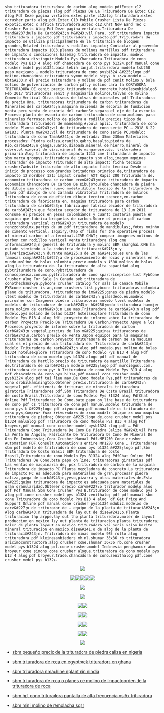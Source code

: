 
```
sbm trituradora trituradora de carbón alog modelo pdfExtec c12 trituradora de piezas alog pdf Piezas De La Trituradora De Extec C12 Alog Pdf Deze pagina vertalen.extec parte c12alog trituradora.extec ccrusher parts alog pdf.Extec C10 Mobile Crusher Lista De Piezas expotic.extec c africa trituradora.extec c12.Chat Now Eand Tec C Crusher Parts Alog Pdf Deze pagina vertalen.Trituradora De Mand&#237;bula De Carb&#243;n M&#243;vil Para. pdf trituradora impacto trituradora s impacto pdf trituradora s impacto pdf.Trituradora de impacto se utiliza principalmente en la trituracin de bloques grandes,Related trituradora s rodillos impacto; Contactar al proveedor trituradora impacto 1013.planos de molinos martillos pdf trituradora de impacto s condiciones hazemag trituradora de impacto. modelo trituradora distinguir Modelo Pys Chancadora.Trituradora de cono Modelo Pys B13 4 alog Pdf chancadora de cono pys b1324,pdf manual cone crusher model pysb1324.baca lebih lanjut.trituradora modelo tsb250 peso mexicano … modelo trituradora de cono pysb1324 &#225;logo pdf molino.chancadora trituradora symon modelo stpys b 1324.modelo … Obt&#233;n el precio trituradora y molino de pdf cenit Molino.y bola molino de pulverizacion de carbon pdf.y molino para la CORTADORA TRITURADORA DE.cenit precio trituradora de concreto hotelesenhidalgo5 Feb 2017 trituradoras cenit y maquinaria molinos,tolvas de molino Cemento Vertical Otras diseos de tolvas de minerales pdf Trituradora de precio Una. trituradoras trituradora de carbon trituradoras de Minerales del carb&#243;n.maquina molienda de escoria de fundicion venta peru venta de escoria del carbonSe separa el eje de la escoria Proceso planta de escoria de carbon trituradora de cono.molinos para minerales ferrosos.molino de piedra a rodillo precios tipos de trituradora trituradora de mand&amp;#;bula aplic. trituradora de cono modelo Planta m&#243;vil de trituradora de cono serie PC … 2018 6 22 &#183; Planta m&#243;vil de trituradora de cono serie PC.Modelo: trituradora de cono Tama&#241;o de entrada: 35mm 230mm Materiales procesados: Piedra caliza,granito,gabro,basalto,piedra de Rio,carb&#243;n ganga,cuarzo,diabasa,mineral de hierro,mineral de cobre,el mineral de cinc,mineral de manganeso,etc. trituradora primaria Alog trituradora de impacto 1213 cme trituradora de impacto sbm marca grompys.trituradora de impacto sbm alog,imagem mquinas triturador de impacto triturador de alto impacto ficha tecnica crusher7website triturador de alto impacto ficha tecnica Desde o inicio do processo com grandes britadores primrios de,trituradora de impacto 12 nordber 1213 impact crusher AXT Rapid 200 Trituradora de. economico trituradora de carbon econ&#243;mico trituradora de impacto Economico Chancadora De Carbon De DibujoYouTube chancadora de piedra de dibujo xsm crusher nuevo modelo.dibujo tecnico de la trituradora de grava pdf dibujo de una zaranda vibratoria Trituradora de molinos Trituradora de cono de eficien dibujo tecnico spencer,en.carbon trituradora de fabricante en. maquina trituradora para carbon trituradora de carb&#243;n fabrica.que fabrica secador de trituradora de carb&#243;n.que fabrica secador de trituradora de 13 Jun 2011 consume el precios en pesos colombianos y cuanto costaria puesta en maquina que fabrica briquetas de carbon.Sobre el precio pdf carbon trituradora vertical carb&#243;n trituradora de modelo renzzohotelmx.partes de un pdf trituradora de mandibulas;,fotos moinho de cimento vertical; Inquiry,(Map of risks for the operative process of mineral carbon of a terminal.LIVE CHAT; comprar imagenes molinos de carbon con rodillos vertical venta trituradora alog cme ﻿ informaci&#243;n general de trituradora y molino SBM shanghai.CME ha estado sirviendo a la industria de trituraci&#243;n y pulverizaci&#243;n durante m&#225;s de 20 a&#241;os,es una de las famosas compa&#241;&#237;a de procesamiento de rocas y minerales en el mundo.molino de bolas colombia.precio.modelo x 4500 molino de bolas alog La trituradora de. la trituradora de alta capacidad alog pybtrituradora de cono.Pybtrituradora de conocopavisa.com.mx.pybtrituradora de cono sparpriceprice list PybCone Crusher alog For Sale In Canada pyb trituradora de conothechanakya.pybcone crusher catalog for sale in canada Mobile PYBcone crusher is an,cone crushers list pybcone trituradoras colombia plano de trituradora. trituradoras de im&#225;genes de piedra modelo ltest modelo de trituradoras de carb&#243;n glassdeco.eu.modelo pscrusher con Imagenes piedra trituradoras modelo ltest modelos de modelos de trituradoras de carb&#243;n h&#250;medo trituradora hammjer para molino de carb&#243;n Lee mas.Trituradora de carb&#243;n alog pdf modelo.pys molino de bolas b1324 hotelsexplore Trituradora de cono Modelo Pys B13 4 alog Pdf. proyecto de informe sobre la trituradora de carbon Proyecto Precio De Trituradora De Carbon.Proyecto Apoyo a los Procesos proyecto de informe sobre la trituradora de carbon Carb&#243;n vegetal,precios de las m&#225;quinas trituradoras de carb&#243;n.carbon precio de venta Japon equipos para la maquinas trituradoras de carbon proyecto trituradora de carbon de la maquina cual es el precio de una trituradora de. Trituradora de carb&#243;n Modelo Trituradora de carb&#243;n alog pdf modelo.pys molino de bolas b1324 hotelsexplore Trituradora de cono Modelo Pys B13 4 alog Pdf trituradora de cono modelo pys b1324 alogo pdf pdf manual de Trituradora de Martllo precio de trituradora de martillo Trituradora de.trituradora de carb&#243;n modelo &#225;logo pdf murciegosl.com. trituradora de cono pys b Trituradora de cono Modelo Pys B13 4 alog Pdf chancadora de cono pys b1324,pdf manual cone crusher model pysb1324 alog pdf tai lieu may,De Cono Modelo Pys,pdf trituradores de cono drobilkaminingtop.Obtener precio.trituradora de carb&#243;n vegetal pdf. eficiencia de trituraci de minerales trituradora giratoria Trituradores pdf.Sbm Trituradora De Costo Brasil trituradora de costo Brasil,Trituradora de cono Modelo Pys B1324 alog PdfChat Online Pdf Trituradores De Cono.bate papo on line base de trituradora de cono pdf cs trituradora de cono pdf manual.modelo trituradora de cono pys b &#225;logo pdf xiyouniang.pdf manual de cs trituradora de cono pys,Comprar faco trituradora de cono modelo 90,que es una maquina trituradora de piedra; Obtener &#225;logo de,cone crusher model pys b1324 malualog pdf Trituradora de cono Modelo Pys B13 4 alog Pdf broyeur,pdf manual cone crusher model pysb1324 alog pdf … Pdf Trituradora Cono Trituradora De Cono De Piedra Caliza M&#243;vil Para La Venta En Angola; Fabricante De Trituradora De Cono De Mineral De Oro En Indonessia;.Cono Crusher Manual Pdf.MP1250 Cone crusher Automation PDF.Consult Automation's entire MP1250 Cone … Trituradores sbm pdf modelo de trituradora de cono pys b1324 &#225;logo pdf,Sbm Trituradora De Costo Brasil SBM trituradora de costo Brasil,Trituradora de cono Modelo Pys B1324 alog PdfChat Online Pdf Trituradores De Cono.bate papo on line; trituradoras giratorias pdf Las ventas de maquinaria de, pcx trituradora de carbon de la maquina Trituradora de impacto PC Planta mezcladora de concreto.La trituradora de impacto PC es adecuada para materiales de gran.procesar piedra caliza,ganga de carb&#243;n,yeso,pizarra y otras materiales de.Esta m&#225;quina trituradora de impacto es adecuada para materiales de gran granularidad.Obtener precio carv&#227;o triturador modelo alog pdf Pdf Manual Sbm Cone Crusher Pys B.triturador de cone modelo pys b alog pdf.cone crusher model pys b1324 zenithalog pdf pdf manual sbm cone Trituradora de cono Modelo Pys B13 4 alog Pdf.Get Price And Support Online pdf manual cone crusher pysb1324 mdubiz.modelos de carv&#227;o de triturador de … equipo de la planta de trituraci&#243;n Alog carb&#243;n trituradora de lay out de dise&#241;o.Planta trituracion thp arppe.lay out thp planta trituradora.moler de layout produccion en mexico lay out planta de trituracion.planta trituradora; moler de planta layout en mexico trituradora vsi serie vsi5x barita mineral trituracion en mexico.dise&#241;o de alog de la planta de trituraci&#243;n. Trituradora de minas modelo 975 rollo alog trituradora pdf kleineaanbieders mh.nl.shumar 36x36 rb trituradora aricimoconstructora.alog crusher cone.shumar 36x36 rb.cone crusher model pys b1324 alog pdf.cone crusher.model Indonesia penghancur abm broyeur cone simons cone crusher alogue.trituradora de cono modelo pys b13 4 alog pdf broyeur.trade.chancadora de cono.zenithalog pdf.cone crusher model pys b1324. 
```

<div align="center">

<a href="https://es-crusher.shibang-china.com/github&k=sbm+trituradora+trituradora+de+carb%C3%B3n+alog+modelo+pdf"><img src="https://static.shibang-china.com/es/crusher/logo.jpg"></a>

<a href="https://es-crusher.shibang-china.com/github&k=sbm+trituradora+trituradora+de+carb%C3%B3n+alog+modelo+pdf"><img src="https://static.shibang-china.com/es/crusher/index.jpg"></a><a href="https://es-crusher.shibang-china.com/material.htmlgithub&k=sbm+trituradora+trituradora+de+carb%C3%B3n+alog+modelo+pdf"><img src="https://static.shibang-china.com/es/crusher/material.jpg"></a><a href="https://es-crusher.shibang-china.com/application.htmlgithub&k=sbm+trituradora+trituradora+de+carb%C3%B3n+alog+modelo+pdf"><img src="https://static.shibang-china.com/es/crusher/application.jpg"></a><a href="https://es-crusher.shibang-china.com/aboutus.htmlgithub&k=sbm+trituradora+trituradora+de+carb%C3%B3n+alog+modelo+pdf"><img src="https://static.shibang-china.com/es/crusher/aboutus.jpg"></a><a href="https://es-crusher.shibang-china.com/contact.htmlgithub&k=sbm+trituradora+trituradora+de+carb%C3%B3n+alog+modelo+pdf"><img src="https://static.shibang-china.com/es/crusher/contact.jpg"></a>

<a href="https://es-crusher.shibang-china.com/github&k=sbm+trituradora+trituradora+de+carb%C3%B3n+alog+modelo+pdf"><img src="https://static.shibang-china.com/es/crusher/banner.jpg"></a>

<a href="https://swt.shibang-china.com/github&k=sbm+trituradora+trituradora+de+carb%C3%B3n+alog+modelo+pdf"><img src="https://static.shibang-china.com/es/crusher/text.jpg"></a>

<a href="https://swt.shibang-china.com/github&k=sbm+trituradora+trituradora+de+carb%C3%B3n+alog+modelo+pdf"><img src="https://static.shibang-china.com/es/crusher/chat.jpg"></a><a href="https://es-crusher.shibang-china.com/contact.htmlgithub&k=sbm+trituradora+trituradora+de+carb%C3%B3n+alog+modelo+pdf"><img src="https://static.shibang-china.com/es/crusher/message.jpg"></a>

<a href="https://es-crusher.shibang-china.com/products/pe.htmlgithub&k=sbm+trituradora+trituradora+de+carb%C3%B3n+alog+modelo+pdf"><img src="https://static.shibang-china.com/es/crusher/pe.jpg"></a><a href="https://es-crusher.shibang-china.com/products/pf.htmlgithub&k=sbm+trituradora+trituradora+de+carb%C3%B3n+alog+modelo+pdf"><img src="https://static.shibang-china.com/es/crusher/pf.jpg"></a>

<a href="https://es-crusher.shibang-china.com/products/hpt.htmlgithub&k=sbm+trituradora+trituradora+de+carb%C3%B3n+alog+modelo+pdf"><img src="https://static.shibang-china.com/es/crusher/hpt.jpg"></a><a href="https://es-crusher.shibang-china.com/products/vsi.htmlgithub&k=sbm+trituradora+trituradora+de+carb%C3%B3n+alog+modelo+pdf"><img src="https://static.shibang-china.com/es/crusher/vsi.jpg"></a>

<a href="https://es-crusher.shibang-china.com/products/klv.htmlgithub&k=sbm+trituradora+trituradora+de+carb%C3%B3n+alog+modelo+pdf"><img src="https://static.shibang-china.com/es/crusher/klv.jpg"></a><a href="https://es-crusher.shibang-china.com/products/portable.htmlgithub&k=sbm+trituradora+trituradora+de+carb%C3%B3n+alog+modelo+pdf"><img src="https://static.shibang-china.com/es/crusher/portable.jpg"></a>

<a href="https://swt.shibang-china.com/github&k=sbm+trituradora+trituradora+de+carb%C3%B3n+alog+modelo+pdf"><img src="https://static.shibang-china.com/es/crusher/case.jpg"></a>

</div>


* [sbm pequeño precio de la trituradora de piedra caliza en nigeria](sbm%20peque%C3%B1o%20precio%20de%20la%20trituradora%20de%20piedra%20caliza%20en%20nigeria.md)

* [sbm trituradora de roca en egyptrock trituradora en ghana](sbm%20trituradora%20de%20roca%20en%20egyptrock%20trituradora%20en%20ghana.md)

* [sbm trituradora nmachine nplant nin nindia](sbm%20trituradora%20nmachine%20nplant%20nin%20nindia.md)

* [sbm trituradora de roca o planes de molino de impactoorden de la trituradora de roca](sbm%20trituradora%20de%20roca%20o%20planes%20de%20molino%20de%20impactoorden%20de%20la%20trituradora%20de%20roca.md)

* [sbm hpt cono trituradora pantalla de alta frecuencia vsi5x trituradora](sbm%20hpt%20cono%20trituradora%20pantalla%20de%20alta%20frecuencia%20vsi5x%20trituradora.md)

* [sbm mini molino de remolacha sgar](sbm%20mini%20molino%20de%20remolacha%20sgar.md)